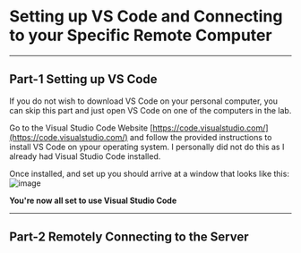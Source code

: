 # Setting up VS Code and Connecting to your Specific Remote Computer
***
## Part-1 Setting up VS Code

If you do not wish to download VS Code on your personal computer, you can skip this part and just open VS Code on one of the computers in the lab.

Go to the Visual Studio Code Website [https://code.visualstudio.com/](https://code.visualstudio.com/) and follow the provided instructions to install VS Code on ypour operating system.
I personally did not do this as I already had Visual Studio Code installed.

Once installed, and set up you should arrive at a window that looks like this:
![image](https://user-images.githubusercontent.com/122562955/212163971-1dda122e-d4d2-4a42-bf5a-418560d72db1.png)

**You're now all set to use Visual Studio Code**
***
## Part-2 Remotely Connecting to the Server

